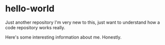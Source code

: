 # hello-world
Just another repository
I'm very new to this, just want to understand how a code repository works really.

Here's some interesting information about me. Honestly.
